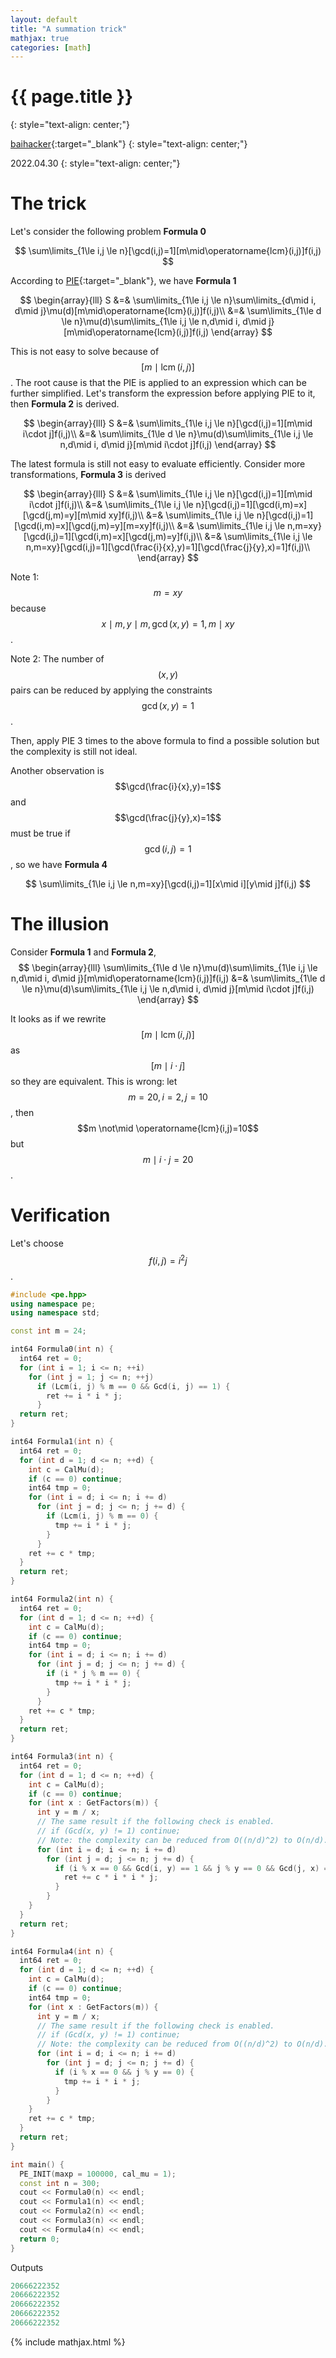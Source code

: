 ```yaml
---
layout: default
title: "A summation trick"
mathjax: true
categories: [math]
---
```


<h1>{{ page.title }}</h1>
{: style="text-align: center;"}

[baihacker](https://github.com/baihacker){:target="_blank"}
{: style="text-align: center;"}

2022.04.30
{: style="text-align: center;"}

The trick
==

Let's consider the following problem **Formula 0**

$$
\sum\limits_{1\le i,j \le n}[\gcd(i,j)=1][m\mid\operatorname{lcm}(i,j)]f(i,j)
$$

According to [PIE](https://en.wikipedia.org/wiki/Inclusion%E2%80%93exclusion_principle){:target="_blank"}, we have **Formula 1**

$$
\begin{array}{lll}
S
&=&
\sum\limits_{1\le i,j \le n}\sum\limits_{d\mid i, d\mid j}\mu(d)[m\mid\operatorname{lcm}(i,j)]f(i,j)\\
&=&
\sum\limits_{1\le d \le n}\mu(d)\sum\limits_{1\le i,j \le n,d\mid i, d\mid j}[m\mid\operatorname{lcm}(i,j)]f(i,j)
\end{array}
$$

This is not easy to solve because of $$[m\mid\operatorname{lcm}(i,j)]$$. The root cause is that the PIE is applied to an expression which can be further simplified. Let's transform the expression before applying PIE to it, then **Formula 2** is derived.

$$
\begin{array}{lll}
S
&=&
\sum\limits_{1\le i,j \le n}[\gcd(i,j)=1][m\mid i\cdot j]f(i,j)\\
&=&
\sum\limits_{1\le d \le n}\mu(d)\sum\limits_{1\le i,j \le n,d\mid i, d\mid j}[m\mid i\cdot j]f(i,j)
\end{array}
$$

The latest formula is still not easy to evaluate efficiently. Consider more transformations, **Formula 3** is derived

$$
\begin{array}{lll}
S
&=&
\sum\limits_{1\le i,j \le n}[\gcd(i,j)=1][m\mid i\cdot j]f(i,j)\\
&=&
\sum\limits_{1\le i,j \le n}[\gcd(i,j)=1][\gcd(i,m)=x][\gcd(j,m)=y][m\mid xy]f(i,j)\\
&=&
\sum\limits_{1\le i,j \le n}[\gcd(i,j)=1][\gcd(i,m)=x][\gcd(j,m)=y][m=xy]f(i,j)\\
&=&
\sum\limits_{1\le i,j \le n,m=xy}[\gcd(i,j)=1][\gcd(i,m)=x][\gcd(j,m)=y]f(i,j)\\
&=&
\sum\limits_{1\le i,j \le n,m=xy}[\gcd(i,j)=1][\gcd(\frac{i}{x},y)=1][\gcd(\frac{j}{y},x)=1]f(i,j)\\
\end{array}
$$

Note 1: $$m=xy$$ because $$x\mid m, y\mid m, \gcd(x,y)=1, m\mid xy$$.

Note 2: The number of $$(x,y)$$ pairs can be reduced by applying the constraints $$\gcd(x,y)=1$$.

Then, apply PIE 3 times to the above formula to find a possible solution but the complexity is still not ideal.

Another observation is $$\gcd(\frac{i}{x},y)=1$$ and $$\gcd(\frac{j}{y},x)=1$$ must be true if $$\gcd(i,j)=1$$, so we have **Formula 4**

$$
\sum\limits_{1\le i,j \le n,m=xy}[\gcd(i,j)=1][x\mid i][y\mid j]f(i,j)
$$

The illusion
==
Consider **Formula 1** and **Formula 2**,
$$
\begin{array}{lll}
\sum\limits_{1\le d \le n}\mu(d)\sum\limits_{1\le i,j \le n,d\mid i, d\mid j}[m\mid\operatorname{lcm}(i,j)]f(i,j)
&=&
\sum\limits_{1\le d \le n}\mu(d)\sum\limits_{1\le i,j \le n,d\mid i, d\mid j}[m\mid i\cdot j]f(i,j)
\end{array}
$$

It looks as if we rewrite $$[m\mid\operatorname{lcm}(i,j)]$$ as $$[m\mid i\cdot j]$$ so they are equivalent. This is wrong: let $$m=20, i=2, j=10$$, then $$m \not\mid \operatorname{lcm}(i,j)=10$$ but $$m \mid i\cdot j=20$$.

Verification
==
Let's choose $$f(i,j)=i^2j$$.

```cpp
#include <pe.hpp>
using namespace pe;
using namespace std;

const int m = 24;

int64 Formula0(int n) {
  int64 ret = 0;
  for (int i = 1; i <= n; ++i)
    for (int j = 1; j <= n; ++j)
      if (Lcm(i, j) % m == 0 && Gcd(i, j) == 1) {
        ret += i * i * j;
      }
  return ret;
}

int64 Formula1(int n) {
  int64 ret = 0;
  for (int d = 1; d <= n; ++d) {
    int c = CalMu(d);
    if (c == 0) continue;
    int64 tmp = 0;
    for (int i = d; i <= n; i += d)
      for (int j = d; j <= n; j += d) {
        if (Lcm(i, j) % m == 0) {
          tmp += i * i * j;
        }
      }
    ret += c * tmp;
  }
  return ret;
}

int64 Formula2(int n) {
  int64 ret = 0;
  for (int d = 1; d <= n; ++d) {
    int c = CalMu(d);
    if (c == 0) continue;
    int64 tmp = 0;
    for (int i = d; i <= n; i += d)
      for (int j = d; j <= n; j += d) {
        if (i * j % m == 0) {
          tmp += i * i * j;
        }
      }
    ret += c * tmp;
  }
  return ret;
}

int64 Formula3(int n) {
  int64 ret = 0;
  for (int d = 1; d <= n; ++d) {
    int c = CalMu(d);
    if (c == 0) continue;
    for (int x : GetFactors(m)) {
      int y = m / x;
      // The same result if the following check is enabled.
      // if (Gcd(x, y) != 1) continue;
      // Note: the complexity can be reduced from O((n/d)^2) to O(n/d).
      for (int i = d; i <= n; i += d)
        for (int j = d; j <= n; j += d) {
          if (i % x == 0 && Gcd(i, y) == 1 && j % y == 0 && Gcd(j, x) == 1) {
            ret += c * i * i * j;
          }
        }
    }
  }
  return ret;
}

int64 Formula4(int n) {
  int64 ret = 0;
  for (int d = 1; d <= n; ++d) {
    int c = CalMu(d);
    if (c == 0) continue;
    int64 tmp = 0;
    for (int x : GetFactors(m)) {
      int y = m / x;
      // The same result if the following check is enabled.
      // if (Gcd(x, y) != 1) continue;
      // Note: the complexity can be reduced from O((n/d)^2) to O(n/d).
      for (int i = d; i <= n; i += d)
        for (int j = d; j <= n; j += d) {
          if (i % x == 0 && j % y == 0) {
            tmp += i * i * j;
          }
        }
    }
    ret += c * tmp;
  }
  return ret;
}

int main() {
  PE_INIT(maxp = 100000, cal_mu = 1);
  const int n = 300;
  cout << Formula0(n) << endl;
  cout << Formula1(n) << endl;
  cout << Formula2(n) << endl;
  cout << Formula3(n) << endl;
  cout << Formula4(n) << endl;
  return 0;
}
```

Outputs
```cpp
20666222352
20666222352
20666222352
20666222352
20666222352
```
{% include mathjax.html %}
